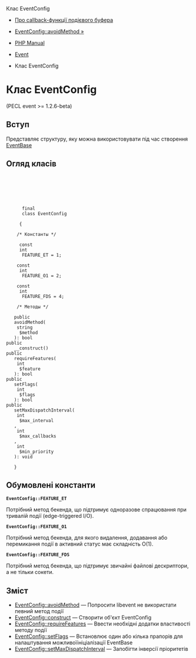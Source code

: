 Клас EventConfig

-   [Про callback-функції подієвого буфера](eventbufferevent.about.callbacks.md)
    
-   [EventConfig::avoidMethod »](eventconfig.avoidmethod.md)
    
-   [PHP Manual](index.md)
    
-   [Event](book.event.md)
    
-   Клас EventConfig
    

# Клас EventConfig

(PECL event >= 1.2.6-beta)

## Вступ

Представляє структуру, яку можна використовувати під час створення [EventBase](class.eventbase.md)

## Огляд класів

```classsynopsis

     
    
    
    
     
      final
      class EventConfig
     
     {
    
    /* Константы */
    
     const
     int
      FEATURE_ET = 1;

    const
     int
      FEATURE_O1 = 2;

    const
     int
      FEATURE_FDS = 4;

    /* Методы */
    
   public
   avoidMethod(
    string
     $method
   ): bool
public
   __construct()
public
   requireFeatures(
    int
     $feature
   ): bool
public
   setFlags(
    int
     $flags
   ): bool
public
   setMaxDispatchInterval(
    int
     $max_interval
   , 
    int
     $max_callbacks
   , 
    int
     $min_priority
   ): void

   }
```

## Обумовлені константи

**`EventConfig::FEATURE_ET`**

Потрібний метод бекенда, що підтримує одноразове спрацювання при тривалій події (edge-triggered I/O).

**`EventConfig::FEATURE_O1`**

Потрібний метод бекенда, для якого видалення, додавання або перемикання події в активний статус має складність O(1).

**`EventConfig::FEATURE_FDS`**

Потрібний метод бекенда, що підтримує звичайні файлові дескриптори, а не тільки сокети.

## Зміст

-   [EventConfig::avoidMethod](eventconfig.avoidmethod.md) — Попросити libevent не використати певний метод події
-   [EventConfig::construct](eventconfig.construct.md) — Створити об'єкт EventConfig
-   [EventConfig::requireFeatures](eventconfig.requirefeatures.md) — Ввести необхідні додатки властивості методу події
-   [EventConfig::setFlags](eventconfig.setflags.md) — Встановлює один або кілька прапорів для налаштування можливої ​​ініціалізації EventBase
-   [EventConfig::setMaxDispatchInterval](eventconfig.setmaxdispatchinterval.md) — Запобігти інверсії пріоритетів